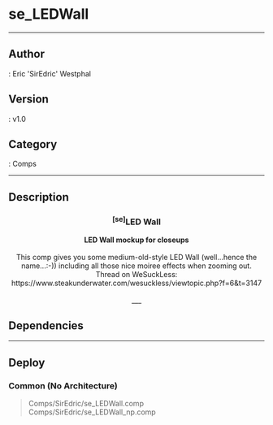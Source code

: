 # se_LEDWall
___

## Author
 : Eric 'SirEdric' Westphal

## Version
 : v1.0

## Category
 : Comps
___

## Description
<h3 align="center"><sup>&#91;se&#93;</sup>LED Wall</h3><p align="center"><strong>LED Wall mockup for closeups</strong>
<br><br>This comp gives you some medium-old-style LED Wall (well...hence the name...:-))
including all those nice moiree effects when zooming out.<br>
Thread on WeSuckLess: https://www.steakunderwater.com/wesuckless/viewtopic.php?f=6&t=3147<br><br>___

## Dependencies


___

## Deploy

### Common (No Architecture)

> Comps/SirEdric/se_LEDWall.comp  
> Comps/SirEdric/se_LEDWall_np.comp  
